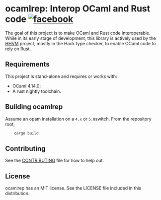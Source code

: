 # ocamlrep: Interop OCaml and Rust code [![facebook](https://circleci.com/gh/facebook/ocamlrep.svg?style=svg)](https://app.circleci.com/pipelines/github/facebook/ocamlrep)

The goal of this project is to make OCaml and Rust code interoperable. While in its early stage of development, this library is actively used by the [HHVM](https://github.com/facebook/hhvm) project, mostly in the Hack type checker, to enable OCaml code to rely on Rust.

## Requirements
This project is stand-alone and requires or works with:

  - OCaml 4.14.0;
  - A rust nightly toolchain.

## Building ocamlrep
Assume an opam installation on a `4.x` or `5.0`switch. From the repository root,
```bash
    cargo build
```

## Contributing
See the [CONTRIBUTING](CONTRIBUTING.md) file for how to help out.

## License
ocamlrep has an MIT license. See the LICENSE file included in this distribution.
